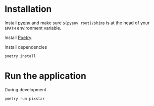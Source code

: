 # Installation

Install [pyenv](https://github.com/pyenv/pyenv) and make sure `$(pyenv root)/shims` is at the head of your `$PATH` environment variable.

Install [Poetry](https://python-poetry.org/).

Install dependencies

```bash
poetry install
```

# Run the application

During development

```bash
poetry run pixstar
```
